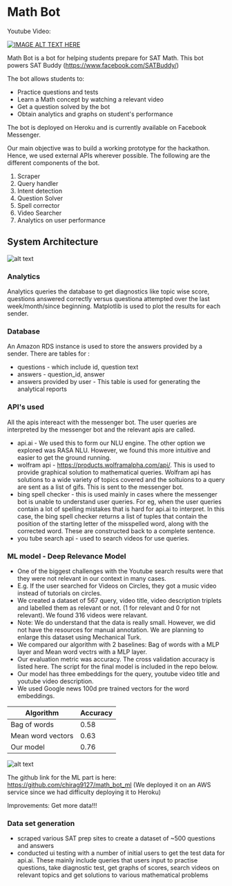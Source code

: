 # Math Bot

Youtube Video:

[![IMAGE ALT TEXT HERE](http://img.youtube.com/vi/O_AjwNLQHCk/0.jpg)](https://www.youtube.com/watch?v=O_AjwNLQHCk)

Math Bot is a bot for helping students prepare for SAT Math. This bot powers SAT Buddy (https://www.facebook.com/SATBuddy/)

The bot allows students to:
- Practice questions and tests
- Learn a Math concept by watching a relevant video
- Get a question solved by the bot
- Obtain analytics and graphs on student's performance

The bot is deployed on Heroku and is currently available on Facebook Messenger. 

Our main objective was to build a working prototype for the hackathon. Hence, we used external APIs wherever possible. The following are the different components of the bot. 
1. Scraper
2. Query handler
3. Intent detection
4. Question Solver
5. Spell corrector
6. Video Searcher
7. Analytics on user performance

## System Architecture
![alt text](https://github.com/chirag9127/math_bot/blob/master/SystemArchitecture.png)

### Analytics
Analytics queries the database to get diagnostics like topic wise score, questions answered correctly versus questiona attempted over the last week/month/since beginning.
Matplotlib is used to plot the results for each sender.

### Database
An Amazon RDS instance is used to store the answers provided by a sender. There are tables for :
- questions - which include id, question text
- answers - question_id, answer
- answers provided by user - This table is used for generating the analytical reports

### API's used
All the apis intereact with the messenger bot. The user queries are interpreted by the messenger bot and the relevant apis are called.
- api.ai - We used this to form our NLU engine. The other option we explored was RASA NLU. However, we found this more intuitive and easier to get the ground running. 
- wolfram api - https://products.wolframalpha.com/api/. This is used to provide graphical solution to mathematical queries.
  Wolfram api has solutions to a wide variety of topics covered and the soltuions to a query are sent as a list of gifs.
  This is sent to the messenger bot.
- bing spell checker - this is used mainly in cases where the messenger bot is unable to understand user queries. For eg, when   the user queries contain a lot of spelling mistakes that is hard for api.ai to interpret. In this case, the bing spell         checker returns a list of tuples that contain the position of the starting letter of the misspelled word, along with the
  corrected word. These are constructed back to a complete sentence.
- you tube search api - used to search videos for use queries. 

### ML model - Deep Relevance Model
- One of the biggest challenges with the Youtube search results were that they were not relevant in our context in many cases. 
- E.g. If the user searched for Videos on Circles, they got a music video instead of tutorials on circles.
- We created a dataset of 567 query, video title, video description triplets and labelled them as relevant or not. (1 for relevant and 0 for not relevant). We found 316 videos were relavant. 
- Note: We do understand that the data is really small. However, we did not have the resources for manual annotation. We are planning to enlarge this dataset using Mechanical Turk.
- We compared our algorithm with 2 baselines: Bag of words with a MLP layer and Mean word vectrs with a MLP layer.
- Our evaluation metric was accuracy. The cross validation accuracy is listed here. The script for the final model is included in the repo below. 
- Our model has three embeddings for the query, youtube video title and youtube video description.
- We used Google news 100d pre trained vectors for the word embeddings.

| Algorithm | Accuracy |
| --- | --- |
| Bag of words  | 0.58  |
| Mean word vectors  | 0.63  |
| Our model | 0.76 |

![alt text](https://github.com/chirag9127/math_bot/blob/master/images/ml_diagram.png)

The github link for the ML part is here: https://github.com/chirag9127/math_bot_ml (We deployed it on an AWS service since we had difficulty deploying  it to Heroku)

Improvements: Get more data!!!

### Data set generation
- scraped various SAT prep sites to create a dataset of ~500 questions and answers
- conducted ui testing with a number of initial users to get the test data for api.ai. These mainly include queries that
  users input to practise questions, take diagnostic test, get graphs of scores, search videos on relevant topics and 
  get solutions to various 
  mathematical problems


